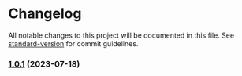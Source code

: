 # Changelog

All notable changes to this project will be documented in this file. See [standard-version](https://github.com/conventional-changelog/standard-version) for commit guidelines.

### [1.0.1](https://github.com/ucsc/ucsc-content-blocks/compare/v1.0.0...v1.0.1) (2023-07-18)
